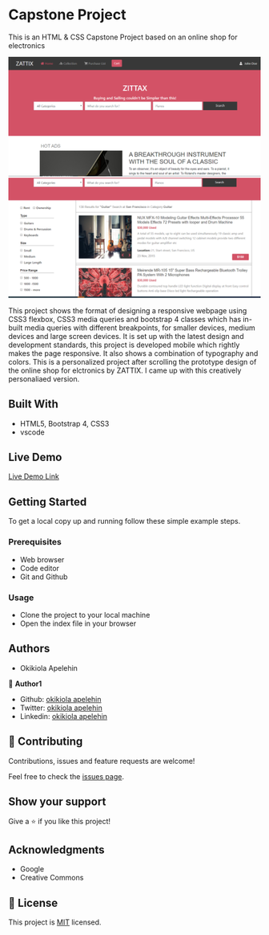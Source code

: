 # Capstone Project
This is an HTML &amp; CSS Capstone Project based on an online shop for electronics


![screenshot](asset/images/screenshot.PNG)
![screenshot](asset/images/screenshot1.PNG)

This project shows the format of designing a responsive webpage using CSS3 flexbox, CSS3 media queries and bootstrap 4 classes which has in-built media queries with different breakpoints, for smaller devices, medium devices and large screen devices. It is set up with the latest design and development standards, this project is developed mobile which rightly makes the page responsive. It also shows a combination of typography and colors. 
This is a personalized project after scrolling the prototype design of the online shop for elctronics by ZATTIX. I came up with this creatively personaliaed version. 
 

## Built With

- HTML5, Bootstrap 4, CSS3
- vscode

## Live Demo

[Live Demo Link](https://rawcdn.githack.com/okikiola11/capstone-project/55873a534350fe866eb7c558c36ea248f1534885/index.html)


## Getting Started

To get a local copy up and running follow these simple example steps.

### Prerequisites
- Web browser
- Code editor
- Git and Github

### Usage
- Clone the project to your local machine 
- Open the index file in your browser

## Authors

- Okikiola Apelehin

👤 **Author1**

- Github: [okikiola apelehin](https://github.com/okikiola11)
- Twitter: [okikiola apelehin](https://twitter.com/Kikiolla3)
- Linkedin: [okikiola apelehin](https://www.linkedin.com/in/okikiola-apelehin-459008122/)

## 🤝 Contributing

Contributions, issues and feature requests are welcome!

Feel free to check the [issues page](https://github.com/okikiola11/capstone-project/issues).

## Show your support

Give a ⭐️ if you like this project!

## Acknowledgments

- Google
- Creative Commons

## 📝 License

This project is [MIT](lic.url) licensed.

